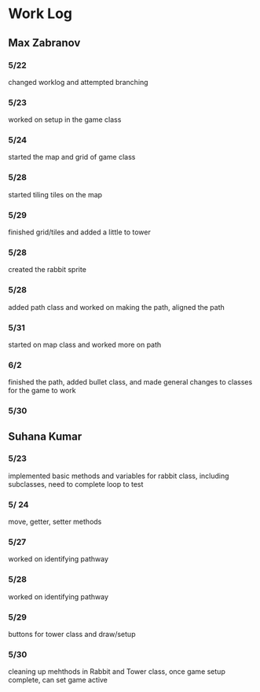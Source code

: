 # Work Log

## Max Zabranov

### 5/22

changed worklog and attempted branching

### 5/23

worked on setup in the game class

### 5/24

started the map and grid of game class

### 5/28

started tiling tiles on the map

### 5/29

finished grid/tiles and added a little to tower

### 5/28 

created the rabbit sprite

### 5/28

added path class and worked on making the path, aligned the path

### 5/31

started on map class and worked more on path

### 6/2

finished the path, added bullet class, and made general changes to classes for the game to work

### 5/30

## Suhana Kumar

### 5/23

implemented basic methods and variables for rabbit class, including subclasses, need to complete loop to test

### 5/ 24

move, getter, setter methods


### 5/27
worked on identifying pathway

### 5/28
worked on identifying pathway

### 5/29
buttons for tower class and draw/setup

### 5/30
cleaning up mehthods in Rabbit and Tower class, once game setup complete, can set game active
